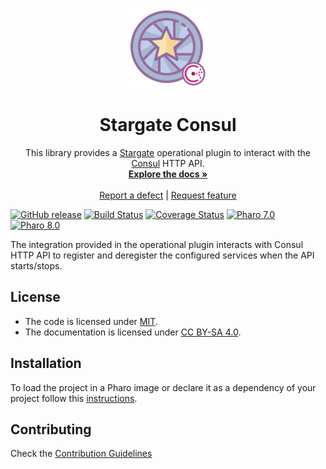 <p align="center"><img src="assets/logos/128x128.png">
 <h1 align="center">Stargate Consul</h1>
  <p align="center">
 This library provides a <a href="https://github.com/ba-st/Stargate">Stargate</a> operational plugin to interact with the <a href="https://www.consul.io">Consul</a> HTTP API.
    <br>
    <a href="docs/"><strong>Explore the docs »</strong></a>
    <br>
    <br>
    <a href="https://github.com/ba-st/Stargate-Consul/issues/new?labels=Type%3A+Defect">Report a defect</a>
    |
    <a href="https://github.com/ba-st/Stargate-Consul/issues/new?labels=Type%3A+Feature">Request feature</a>
  </p>
</p>

[![GitHub release](https://img.shields.io/github/release/ba-st/Stargate-Consul.svg)](https://github.com/ba-st/Stargate-Consul/releases/latest)
[![Build Status](https://github.com/ba-st/Stargate-Consul/workflows/Build/badge.svg?branch=release-candidate)](https://github.com/ba-st/Stargate-Consul/actions?query=workflow%3ABuild)
[![Coverage Status](https://codecov.io/github/ba-st/Stargate-Consul/coverage.svg?branch=release-candidate)](https://codecov.io/gh/ba-st/Stargate-Consul/branch/release-candidate)
[![Pharo 7.0](https://img.shields.io/badge/Pharo-7.0-informational)](https://pharo.org)
[![Pharo 8.0](https://img.shields.io/badge/Pharo-8.0-informational)](https://pharo.org)


The integration provided in the operational plugin interacts with Consul HTTP API to register and deregister the configured services when the API starts/stops.

## License

- The code is licensed under [MIT](LICENSE).
- The documentation is licensed under [CC BY-SA 4.0](http://creativecommons.org/licenses/by-sa/4.0/).

## Installation

To load the project in a Pharo image or declare it as a dependency of your project follow this [instructions](docs/Installation.md).

## Contributing

Check the [Contribution Guidelines](CONTRIBUTING.md)
